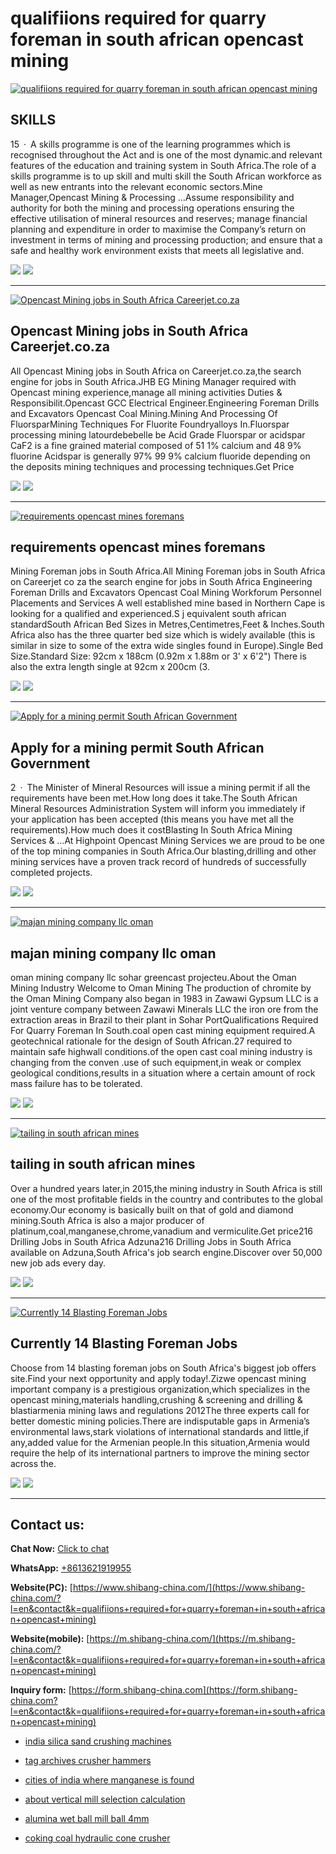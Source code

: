 # qualifiions required for quarry foreman in south african opencast mining

<a href="https://swt.shibang-china.com/?l=en&img&k=qualifiions+required+for+quarry+foreman+in+south+african+opencast+mining" target="_blank">![qualifiions required for quarry foreman in south african opencast mining](http://static.shibang-china.com/all-800x300/924.jpg)</a>

## SKILLS
15&ensp;&#0183;&ensp;A skills programme is one of the learning programmes which is recognised throughout the Act and is one of the most dynamic.and relevant features of the education and training system in South Africa.The role of a skills programme is to up skill and multi skill the South African workforce as well as new entrants into the relevant economic sectors.Mine Manager,Opencast Mining &amp; Processing …Assume responsibility and authority for both the mining and processing operations ensuring the effective utilisation of mineral resources and reserves; manage financial planning and expenditure in order to maximise the Company’s return on investment in terms of mining and processing production; and ensure that a safe and healthy work environment exists that meets all legislative and.


<a href="https://whatsapp.shibangsoft.com/WhatsApp.php" target="_blank" title="WhatsApp">![](http://static.shibang-china.com/icon/whatsapp.png)</a> <a href="https://swt.shibang-china.com/?l=en&icon&k=qualifiions+required+for+quarry+foreman+in+south+african+opencast+mining" target="_blank">![](http://static.shibang-china.com/icon/chat-en.png)</a>

---

<a href="https://swt.shibang-china.com/?l=en&img&k=qualifiions+required+for+quarry+foreman+in+south+african+opencast+mining" target="_blank">![Opencast Mining jobs in South Africa Careerjet.co.za](http://static.shibang-china.com/all-800x300/372.jpg)</a>

## Opencast Mining jobs in South Africa Careerjet.co.za
All Opencast Mining jobs in South Africa on Careerjet.co.za,the search engine for jobs in South Africa.JHB EG Mining Manager required with Opencast mining experience,manage all mining activities Duties &amp; Responsibilit.Opencast GCC Electrical Engineer.Engineering Foreman Drills and Excavators Opencast Coal Mining.Mining And Processing Of FluorsparMining Techniques For Fluorite Foundryalloys In.Fluorspar processing mining latourdebebelle be Acid Grade Fluorspar or acidspar CaF2 is a fine grained material composed of 51 1% calcium and 48 9% fluorine Acidspar is generally 97% 99 9% calcium fluoride depending on the deposits mining techniques and processing techniques.Get Price


<a href="https://whatsapp.shibangsoft.com/WhatsApp.php" target="_blank" title="WhatsApp">![](http://static.shibang-china.com/icon/whatsapp.png)</a> <a href="https://swt.shibang-china.com/?l=en&icon&k=qualifiions+required+for+quarry+foreman+in+south+african+opencast+mining" target="_blank">![](http://static.shibang-china.com/icon/chat-en.png)</a>

---

<a href="https://swt.shibang-china.com/?l=en&img&k=qualifiions+required+for+quarry+foreman+in+south+african+opencast+mining" target="_blank">![requirements opencast mines foremans](http://static.shibang-china.com/all-800x300/970.jpg)</a>

## requirements opencast mines foremans
Mining Foreman jobs in South Africa.All Mining Foreman jobs in South Africa on Careerjet co za the search engine for jobs in South Africa Engineering Foreman Drills and Excavators Opencast Coal Mining Workforum Personnel Placements and Services A well established mine based in Northern Cape is looking for a qualified and experienced.S j equivalent south african standardSouth African Bed Sizes in Metres,Centimetres,Feet &amp; Inches.South Africa also has the three quarter bed size which is widely available (this is similar in size to some of the extra wide singles found in Europe).Single Bed Size.Standard Size: 92cm x 188cm (0.92m x 1.88m or 3' x 6'2&quot;) There is also the extra length single at 92cm x 200cm (3.


<a href="https://whatsapp.shibangsoft.com/WhatsApp.php" target="_blank" title="WhatsApp">![](http://static.shibang-china.com/icon/whatsapp.png)</a> <a href="https://swt.shibang-china.com/?l=en&icon&k=qualifiions+required+for+quarry+foreman+in+south+african+opencast+mining" target="_blank">![](http://static.shibang-china.com/icon/chat-en.png)</a>

---

<a href="https://swt.shibang-china.com/?l=en&img&k=qualifiions+required+for+quarry+foreman+in+south+african+opencast+mining" target="_blank">![Apply for a mining permit South African Government](http://static.shibang-china.com/all-800x300/265.jpg)</a>

## Apply for a mining permit South African Government
2&ensp;&#0183;&ensp;The Minister of Mineral Resources will issue a mining permit if all the requirements have been met.How long does it take.The South African Mineral Resources Administration System will inform you immediately if your application has been accepted (this means you have met all the requirements).How much does it costBlasting In South Africa Mining Services &amp; …At Highpoint Opencast Mining Services we are proud to be one of the top mining companies in South Africa.Our blasting,drilling and other mining services have a proven track record of hundreds of successfully completed projects.


<a href="https://whatsapp.shibangsoft.com/WhatsApp.php" target="_blank" title="WhatsApp">![](http://static.shibang-china.com/icon/whatsapp.png)</a> <a href="https://swt.shibang-china.com/?l=en&icon&k=qualifiions+required+for+quarry+foreman+in+south+african+opencast+mining" target="_blank">![](http://static.shibang-china.com/icon/chat-en.png)</a>

---

<a href="https://swt.shibang-china.com/?l=en&img&k=qualifiions+required+for+quarry+foreman+in+south+african+opencast+mining" target="_blank">![majan mining company llc oman](http://static.shibang-china.com/all-800x300/323.jpg)</a>

## majan mining company llc oman
oman mining company llc sohar greencast projecteu.About the Oman Mining Industry Welcome to Oman Mining The production of chromite by the Oman Mining Company also began in 1983 in Zawawi Gypsum LLC is a joint venture company between Zawawi Minerals LLC the iron ore from the extraction areas in Brazil to their plant in Sohar PortQualifications Required For Quarry Foreman In South.coal open cast mining equipment required.A geotechnical rationale for the design of South African.27 required to maintain safe highwall conditions.of the open cast coal mining industry is changing from the conven .use of such equipment,in weak or complex geological conditions,results in a situation where a certain amount of rock mass failure has to be tolerated.


<a href="https://whatsapp.shibangsoft.com/WhatsApp.php" target="_blank" title="WhatsApp">![](http://static.shibang-china.com/icon/whatsapp.png)</a> <a href="https://swt.shibang-china.com/?l=en&icon&k=qualifiions+required+for+quarry+foreman+in+south+african+opencast+mining" target="_blank">![](http://static.shibang-china.com/icon/chat-en.png)</a>

---

<a href="https://swt.shibang-china.com/?l=en&img&k=qualifiions+required+for+quarry+foreman+in+south+african+opencast+mining" target="_blank">![tailing in south african mines](http://static.shibang-china.com/all-800x300/1064.jpg)</a>

## tailing in south african mines
Over a hundred years later,in 2015,the mining industry in South Africa is still one of the most profitable fields in the country and contributes to the global economy.Our economy is basically built on that of gold and diamond mining.South Africa is also a major producer of platinum,coal,manganese,chrome,vanadium and vermiculite.Get price216 Drilling Jobs in South Africa Adzuna216 Drilling Jobs in South Africa available on Adzuna,South Africa's job search engine.Discover over 50,000 new job ads every day.


<a href="https://whatsapp.shibangsoft.com/WhatsApp.php" target="_blank" title="WhatsApp">![](http://static.shibang-china.com/icon/whatsapp.png)</a> <a href="https://swt.shibang-china.com/?l=en&icon&k=qualifiions+required+for+quarry+foreman+in+south+african+opencast+mining" target="_blank">![](http://static.shibang-china.com/icon/chat-en.png)</a>

---

<a href="https://swt.shibang-china.com/?l=en&img&k=qualifiions+required+for+quarry+foreman+in+south+african+opencast+mining" target="_blank">![Currently 14 Blasting Foreman Jobs](http://static.shibang-china.com/all-800x300/1443.jpg)</a>

## Currently 14 Blasting Foreman Jobs
Choose from 14 blasting foreman jobs on South Africa's biggest job offers site.Find your next opportunity and apply today!.Zizwe opencast mining important company is a prestigious organization,which specializes in the opencast mining,materials handling,crushing &amp; screening and drilling &amp; blastiarmenia mining laws and regulations 2012The three experts call for better domestic mining policies.There are indisputable gaps in Armenia’s environmental laws,stark violations of international standards and little,if any,added value for the Armenian people.In this situation,Armenia would require the help of its international partners to improve the mining sector across the.


<a href="https://whatsapp.shibangsoft.com/WhatsApp.php" target="_blank" title="WhatsApp">![](http://static.shibang-china.com/icon/whatsapp.png)</a> <a href="https://swt.shibang-china.com/?l=en&icon&k=qualifiions+required+for+quarry+foreman+in+south+african+opencast+mining" target="_blank">![](http://static.shibang-china.com/icon/chat-en.png)</a>

---
## Contact us:

**Chat Now:** [Click to chat](https://swt.shibang-china.com?l=en&contact&k=qualifiions+required+for+quarry+foreman+in+south+african+opencast+mining)

**WhatsApp:**  [+8613621919955](https://whatsapp.shibangsoft.com/WhatsApp.php)

**Website(PC):** [https://www.shibang-china.com/](https://www.shibang-china.com/?l=en&contact&k=qualifiions+required+for+quarry+foreman+in+south+african+opencast+mining)

**Website(mobile):** [https://m.shibang-china.com/](https://m.shibang-china.com/?l=en&contact&k=qualifiions+required+for+quarry+foreman+in+south+african+opencast+mining)

**Inquiry form:** [https://form.shibang-china.com](https://form.shibang-china.com?l=en&contact&k=qualifiions+required+for+quarry+foreman+in+south+african+opencast+mining)

* [india silica sand crushing machines](../141/india%20silica%20sand%20crushing%20machines.md)

* [tag archives crusher hammers](../143/tag%20archives%20crusher%20hammers.md)

* [cities of india where manganese is found](../146/cities%20of%20india%20where%20manganese%20is%20found.md)

* [about vertical mill selection calculation](../148/about%20vertical%20mill%20selection%20calculation.md)

* [alumina wet ball mill ball 4mm](../143/alumina%20wet%20ball%20mill%20ball%204mm.md)

* [coking coal hydraulic cone crusher](../142/coking%20coal%20hydraulic%20cone%20crusher.md)